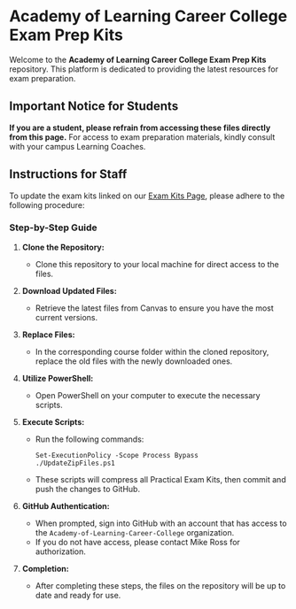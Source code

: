 # Academy of Learning Career College Exam Prep Kits

Welcome to the **Academy of Learning Career College Exam Prep Kits** repository. This platform is dedicated to providing the latest resources for exam preparation.

## Important Notice for Students
**If you are a student, please refrain from accessing these files directly from this page.** For access to exam preparation materials, kindly consult with your campus Learning Coaches.

## Instructions for Staff
To update the exam kits linked on our [Exam Kits Page](https://aolccbc.com/examkits), please adhere to the following procedure:

### Step-by-Step Guide

1. **Clone the Repository:**
   - Clone this repository to your local machine for direct access to the files.

2. **Download Updated Files:**
   - Retrieve the latest files from Canvas to ensure you have the most current versions.

3. **Replace Files:**
   - In the corresponding course folder within the cloned repository, replace the old files with the newly downloaded ones.

4. **Utilize PowerShell:**
   - Open PowerShell on your computer to execute the necessary scripts.

5. **Execute Scripts:**
   - Run the following commands:
     ```
     Set-ExecutionPolicy -Scope Process Bypass
     ./UpdateZipFiles.ps1
     ```
   - These scripts will compress all Practical Exam Kits, then commit and push the changes to GitHub.

6. **GitHub Authentication:**
   - When prompted, sign into GitHub with an account that has access to the `Academy-of-Learning-Career-College` organization.
   - If you do not have access, please contact Mike Ross for authorization.

7. **Completion:**
   - After completing these steps, the files on the repository will be up to date and ready for use.
